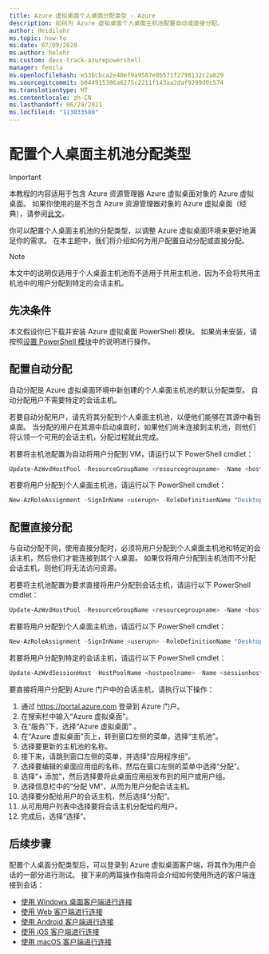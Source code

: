 ```yaml
---
title: Azure 虚拟桌面个人桌面分配类型 - Azure
description: 如何为 Azure 虚拟桌面个人桌面主机池配置自动或直接分配。
author: Heidilohr
ms.topic: how-to
ms.date: 07/09/2020
ms.author: helohr
ms.custom: devx-track-azurepowershell
manager: femila
ms.openlocfilehash: e53bcbca2e40ef9a9587e0b571f2798132c2a829
ms.sourcegitcommit: b044915306a6275c2211f143aa2daf9299d0c574
ms.translationtype: HT
ms.contentlocale: zh-CN
ms.lasthandoff: 06/29/2021
ms.locfileid: "113033580"
---
```

# <a name="configure-the-personal-desktop-host-pool-assignment-type"></a>配置个人桌面主机池分配类型

>[!IMPORTANT]
>本教程的内容适用于包含 Azure 资源管理器 Azure 虚拟桌面对象的 Azure 虚拟桌面。 如果你使用的是不包含 Azure 资源管理器对象的 Azure 虚拟桌面（经典），请参阅[此文](./virtual-desktop-fall-2019/configure-host-pool-personal-desktop-assignment-type-2019.md)。

你可以配置个人桌面主机池的分配类型，以调整 Azure 虚拟桌面环境来更好地满足你的需求。 在本主题中，我们将介绍如何为用户配置自动分配或直接分配。

>[!NOTE]
> 本文中的说明仅适用于个人桌面主机池而不适用于共用主机池，因为不会将共用主机池中的用户分配到特定的会话主机。

## <a name="prerequisites"></a>先决条件

本文假设你已下载并安装 Azure 虚拟桌面 PowerShell 模块。 如果尚未安装，请按照[设置 PowerShell 模块](powershell-module.md)中的说明进行操作。

## <a name="configure-automatic-assignment"></a>配置自动分配

自动分配是 Azure 虚拟桌面环境中新创建的个人桌面主机池的默认分配类型。 自动分配用户不需要特定的会话主机。

若要自动分配用户，请先将其分配到个人桌面主机池，以便他们能够在其源中看到桌面。 当分配的用户在其源中启动桌面时，如果他们尚未连接到主机池，则他们将认领一个可用的会话主机，分配过程就此完成。

若要将主机池配置为自动将用户分配到 VM，请运行以下 PowerShell cmdlet：

```powershell
Update-AzWvdHostPool -ResourceGroupName <resourcegroupname> -Name <hostpoolname> -PersonalDesktopAssignmentType Automatic
```

若要将用户分配到个人桌面主机池，请运行以下 PowerShell cmdlet：

```powershell
New-AzRoleAssignment -SignInName <userupn> -RoleDefinitionName "Desktop Virtualization User" -ResourceName <appgroupname> -ResourceGroupName <resourcegroupname> -ResourceType 'Microsoft.DesktopVirtualization/applicationGroups'
```

## <a name="configure-direct-assignment"></a>配置直接分配

与自动分配不同，使用直接分配时，必须将用户分配到个人桌面主机池和特定的会话主机，然后他们才能连接到其个人桌面。 如果仅将用户分配到主机池而不分配会话主机，则他们将无法访问资源。

若要将主机池配置为要求直接将用户分配到会话主机，请运行以下 PowerShell cmdlet：

```powershell
Update-AzWvdHostPool -ResourceGroupName <resourcegroupname> -Name <hostpoolname> -PersonalDesktopAssignmentType Direct
```

若要将用户分配到个人桌面主机池，请运行以下 PowerShell cmdlet：

```powershell
New-AzRoleAssignment -SignInName <userupn> -RoleDefinitionName "Desktop Virtualization User" -ResourceName <appgroupname> -ResourceGroupName <resourcegroupname> -ResourceType 'Microsoft.DesktopVirtualization/applicationGroups'
```

若要将用户分配到特定的会话主机，请运行以下 PowerShell cmdlet：

```powershell
Update-AzWvdSessionHost -HostPoolName <hostpoolname> -Name <sessionhostname> -ResourceGroupName <resourcegroupname> -AssignedUser <userupn>
```

要直接将用户分配到 Azure 门户中的会话主机，请执行以下操作：

1. 通过 <https://portal.azure.com> 登录到 Azure 门户。
2. 在搜索栏中输入“Azure 虚拟桌面”。
3. 在“服务”下，选择“Azure 虚拟桌面” 。
4. 在“Azure 虚拟桌面”页上，转到窗口左侧的菜单，选择“主机池”。
5. 选择要更新的主机池的名称。
6. 接下来，请跳到窗口左侧的菜单，并选择“应用程序组”。
7. 选择要编辑的桌面应用组的名称，然后在窗口左侧的菜单中选择“分配”。
8. 选择“+ 添加”，然后选择要将此桌面应用组发布到的用户或用户组。
9. 选择信息栏中的“分配 VM”，从而为用户分配会话主机。
10. 选择要分配给用户的会话主机，然后选择“分配”。
11. 从可用用户列表中选择要将会话主机分配给的用户。
12. 完成后，选择“选择”。

## <a name="next-steps"></a>后续步骤

配置个人桌面分配类型后，可以登录到 Azure 虚拟桌面客户端，将其作为用户会话的一部分进行测试。 接下来的两篇操作指南将会介绍如何使用所选的客户端连接到会话：

- [使用 Windows 桌面客户端进行连接](./user-documentation/connect-windows-7-10.md)
- [使用 Web 客户端进行连接](./user-documentation/connect-web.md)
- [使用 Android 客户端进行连接](./user-documentation/connect-android.md)
- [使用 iOS 客户端进行连接](./user-documentation/connect-ios.md)
- [使用 macOS 客户端进行连接](./user-documentation/connect-macos.md)
